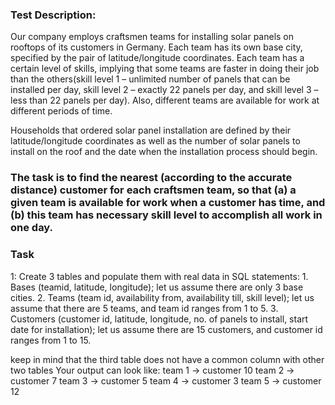 ### Test Description: 
Our company employs craftsmen teams for installing solar panels on rooftops of its customers in
Germany. Each team has its own base city, specified by the pair of latitude/longitude
coordinates. Each team has a certain level of skills, implying that some teams are faster in
doing their job than the others(skill level 1 – unlimited number of panels that can be installed
per day, skill level 2 – exactly 22 panels per day, and skill level 3 – less than 22 panels per day).
Also, different teams are available for work at different periods of time.

Households that ordered solar panel installation are defined by their latitude/longitude
coordinates as well as the number of solar panels to install on the roof and the date when the
installation process should begin.

### The task is to find the nearest (according to the accurate distance) customer for each craftsmen team, so that (a) a given team is available for work when a customer has time, and (b) this team has necessary skill level to accomplish all work in one day.


### Task 
1: Create 3 tables and populate them with real data in SQL statements:
        1. Bases (teamid, latitude, longitude); let us assume there are only 3 base cities.
        2. Teams (team id, availability from, availability till, skill level); let us assume that there are 5 teams, and team id ranges from 1 to 5.
        3. Customers (customer id, latitude, longitude, no. of panels to install, start date for installation); let us assume there are 15 customers, and customer id ranges from 1 to 15.

keep in mind that the third table does not have a common column with other two tables Your output can look like:
team 1 -> customer 10
team 2 -> customer 7
team 3 -> customer 5
team 4 -> customer 3
team 5 -> customer 12
